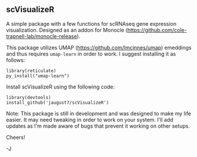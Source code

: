 ## scVisualizeR

A simple package with a few functions for scRNAseq gene expression visualization. Designed as an addon for Monocle (https://github.com/cole-trapnell-lab/monocle-release). 

This package utilizes UMAP (https://github.com/lmcinnes/umap) emeddings and thus requires `umap-learn` in order to work. I suggest installing it as follows:

```
library(reticulate)
py_install("umap-learn")
```



Install scVisualizeR using the following code:

```
library(devtools)
install_github('jaugust7/scVisualizeR')
```
Note: This package is still in development and was designed to make my life easier. It may need tweaking in order to work on your system. I'll add updates as I'm made aware of bugs that prevent it working on other setups.

Cheers!

-J
